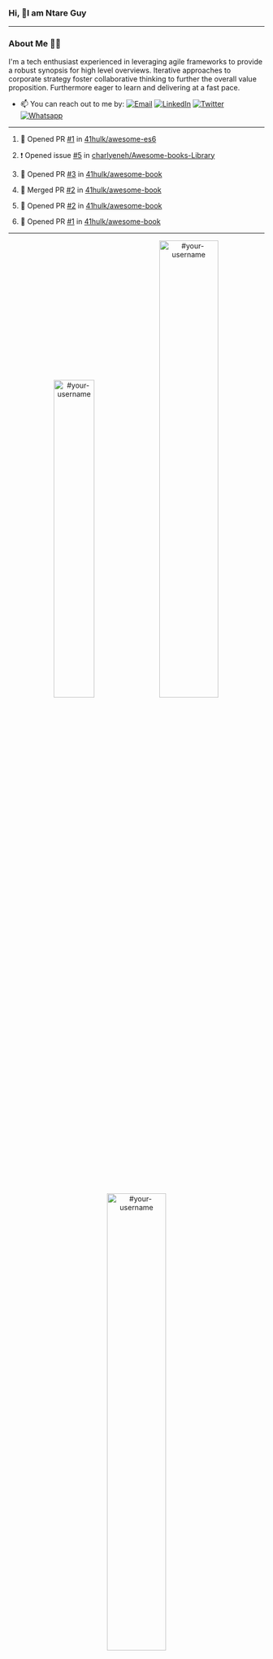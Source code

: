 ### Hi, 👋I am Ntare Guy
___
### About Me 👨‍💻
I'm a tech enthusiast experienced in leveraging agile frameworks to provide a robust synopsis for high level overviews. Iterative approaches to corporate strategy foster collaborative thinking to further the overall value proposition. Furthermore eager to learn and delivering at a fast pace.

- 📫 You can reach out to me by: 
[![Email](https://img.shields.io/badge/--gmail?label=Gmail&logo=Gmail&style=social)](mailto:gntare2@gmail.com)
[![LinkedIn](https://img.shields.io/badge/--linkedin?label=LinkedIn&logo=LinkedIn&style=social)](https://www.linkedin.com/in/ntare-guy)
[![Twitter](https://img.shields.io/badge/--twitter?label=Twitter&logo=Twitter&style=social)](https://twitter.com/ntare_guy)
[![Whatsapp](https://img.shields.io/badge/--whatsapp?label=Whatsapp&logo=whatsapp&style=social)](https://api.whatsapp.com/send?phone=+250780770022&text=Hello%20Guy!%20%F0%9F%91%8B%F0%9F%8F%BB)
___

<!--START_SECTION:activity-->
1. 💪 Opened PR [#1](https://github.com/41hulk/awesome-es6/pull/1) in [41hulk/awesome-es6](https://github.com/41hulk/awesome-es6)

2. ❗️ Opened issue [#5](https://github.com/charlyeneh/Awesome-books-Library/issues/5) in [charlyeneh/Awesome-books-Library](https://github.com/charlyeneh/Awesome-books-Library)
3. 💪 Opened PR [#3](https://github.com/41hulk/awesome-book/pull/3) in [41hulk/awesome-book](https://github.com/41hulk/awesome-book)
4. 🎉 Merged PR [#2](https://github.com/41hulk/awesome-book/pull/2) in [41hulk/awesome-book](https://github.com/41hulk/awesome-book)
5. 💪 Opened PR [#2](https://github.com/41hulk/awesome-book/pull/2) in [41hulk/awesome-book](https://github.com/41hulk/awesome-book)
5. 💪 Opened PR [#1](https://github.com/41hulk/awesome-book/pull/1) in [41hulk/awesome-book](https://github.com/41hulk/awesome-book)
<!--END_SECTION:activity-->
___
<p align="center">
<img width="40%" src="https://github-readme-stats.vercel.app/api/top-langs?username=41hulk&show_icons=true&theme=dark&locale=en&layout=compact&hide_border=true" alt="#your-username" /> 
<img width="48%" src="https://github-readme-stats.vercel.app/api?username=41hulk&show_icons=true&theme=dark&title_color=ff8000&text_color=ffffff&bg_color=6a6a6a&locale=en&hide_border=true" alt="#your-username" />
<img width="48%" src="https://github-readme-streak-stats.herokuapp.com/?user=41hulk&theme=highcontrast&hide_border=true" alt="#your-username" />
</p>

<!-- |My github stats|My Top languages
|-|-| -->
<!-- [![Guy's github stats](https://github-readme-stats.vercel.app/api?username=41hulk&show_icons=true&theme=dark&hide_title=true)](https://github.com/41hulk)
[![Top Langs](https://github-readme-stats.vercel.app/api/top-langs/?username=41hulk&show_icons=true&theme=dark&layout=compact&hide_title=true)](https://github.com/41hulk)
___ -->

